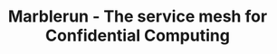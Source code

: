 ---
title: Marblerun - The service mesh for Confidential Computing
claim: The service mesh for Confidential&nbsp;Computing
description:
  "**Marblerun** makes it easy to deploy, scale, and verify your SGX-based apps on vanilla Kubernetes. Think Istio/Consul/Linkerd for Confidential Computing. It's 100% open source, written in Go, and truely cloud native."
buttons:
  get_started:
    caption: Get Started →
    url: '/docs/getting-started/quickstart/'
  community:
    caption: Join the Community
    url: '/community/'
features_list:
  items:
    - title: True end-to-end encryption
      icon: fas fa-lock
      description:
        BBB
    - title: True end-to-end verifiability
      icon: fas fa-search
      description:
        BBB
    - title: Integrates with your favourite tools
      icon: fas fa-tools
      description:
        AAA
    - title: Cloud native and cloud agnostic
      icon: fas fa-cloud
      description:
        BBB
    - title: Deploy your first app in minutes 
      icon: fas fa-shipping-fast
      description:
        CCC
    - title: 100% open source
      icon: fab fa-github
      description:
        DDD
---